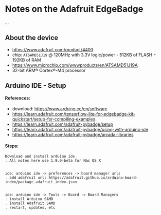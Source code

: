 
# Notes on the Adafruit EdgeBadge

...


## About the device

* https://www.adafruit.com/product/4400
* chip: `ATSAMD51J19` @ 120MHz with 3.3V logic/power - 512KB of FLASH + 192KB of RAM
* https://www.microchip.com/wwwproducts/en/ATSAMD51J19A
* 32-bit ARM® Cortex®-M4 processor


## Arduino IDE - Setup


#### References: 
* download: https://www.arduino.cc/en/software
* https://learn.adafruit.com/tensorflow-lite-for-edgebadge-kit-quickstart/setup-for-compiling-examples
* https://learn.adafruit.com/adafruit-pybadge/setup
* https://learn.adafruit.com/adafruit-pybadge/using-with-arduino-ide
* https://learn.adafruit.com/adafruit-pybadge/arcada-libraries


#### Steps:
```
Download and install arduino ide
. All notes here use 1.9.0-beta for Mac OS X


ide: arduino ide -> preferences -> board manager urls
. add adafruit url: https://adafruit.github.io/arduino-board-index/package_adafruit_index.json


ide: arduino ide -> Tools -> Board -> Board Managers
. install Arduino SAMD
. install Adafruit SAMD
. restart, updates, etc


```






